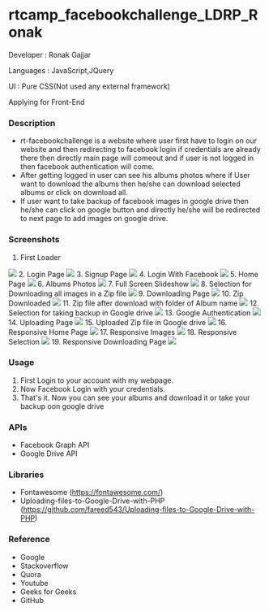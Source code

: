 # rtcamp_facebookchallenge_LDRP_Ronak

Developer : Ronak Gajjar

Languages : JavaScript,JQuery

UI : Pure CSS(Not used any external framework)

Applying for Front-End

### Description
* rt-facebookchallenge is a website where user first have to login on our website and then redirecting to facebook login if credentials are already there then directly main page will comeout and if user is not logged in then facebook authentication will come.
* After getting logged in user can see his albums photos where if User want to download the albums then he/she can download selected albums or click on download all.
* If user want to take backup of facebook images in google drive then he/she can click on google button and directly he/she will be redirected to next page to add images on google drive.

### Screenshots
1. First Loader
<img src="Screenshots/Screenshot (22).png">
2. Login Page
<img src="Screenshots/Screenshot (23).png">
3. Signup Page
<img src="Screenshots/Screenshot (24).png">
4. Login With Facebook
<img src="Screenshots/Screenshot (25).png">
5. Home Page
<img src="Screenshots/Screenshot (26).png">
6. Albums Photos
<img src="Screenshots/Screenshot (27).png">
7. Full Screen Slideshow
<img src="Screenshots/Screenshot (28).png">
8. Selection for Downloading all images in a Zip file
<img src="Screenshots/Screenshot (29).png">
9. Downloading Page
<img src="Screenshots/Screenshot (30).png">
10. Zip Downloaded
<img src="Screenshots/Screenshot (31).png">
11. Zip file after download with folder of Album name
<img src="Screenshots/Screenshot (32).png">
12. Selection for taking backup in Google drive
<img src="Screenshots/Screenshot (33).png">
13. Google Authentication
<img src="Screenshots/Screenshot (34).png">
14. Uploading Page
<img src="Screenshots/Screenshot (35).png">
15. Uploaded Zip file in Google drive
<img src="Screenshots/Screenshot (36).png">
16. Responsive Home Page
<img src="Screenshots/Screenshot (37).png">
17. Responsive Images
<img src="Screenshots/Screenshot (38).png">
18. Responsive Selection
<img src="Screenshots/Screenshot (39).png">
19. Responsive Downloading Page
<img src="Screenshots/Screenshot (40).png">

### Usage
1. First Login to your account with my webpage.
2. Now Facebook Login with your credentials. 
2. That's it. Now you can see your albums and download it or take your backup oon google drive 

### APIs
* Facebook Graph API
* Google Drive API

### Libraries
* Fontawesome (https://fontawesome.com/)
* Uploading-files-to-Google-Drive-with-PHP (https://github.com/fareed543/Uploading-files-to-Google-Drive-with-PHP)

### Reference
* Google
* Stackoverflow
* Quora
* Youtube
* Geeks for Geeks
* GitHub
